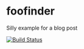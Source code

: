 foofinder
=========

Silly example for a blog post

[![Build Status](https://travis-ci.org/nhipta/foofinder.svg?branch=master)](https://travis-ci.org/nhipta/foofinder)
